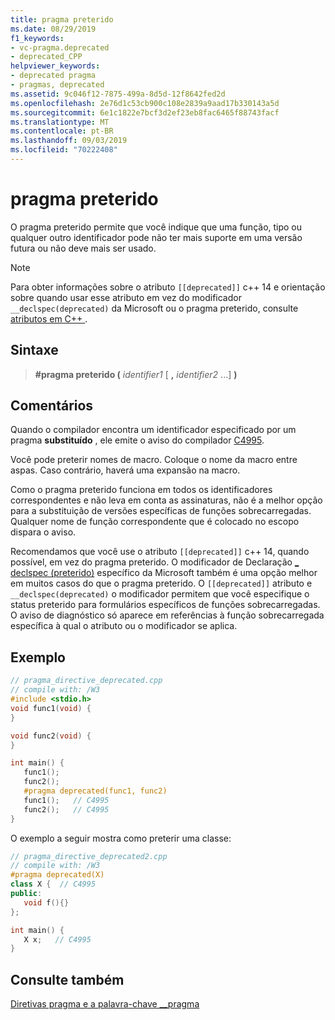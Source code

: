 ```yaml
---
title: pragma preterido
ms.date: 08/29/2019
f1_keywords:
- vc-pragma.deprecated
- deprecated_CPP
helpviewer_keywords:
- deprecated pragma
- pragmas, deprecated
ms.assetid: 9c046f12-7875-499a-8d5d-12f8642fed2d
ms.openlocfilehash: 2e76d1c53cb900c108e2839a9aad17b330143a5d
ms.sourcegitcommit: 6e1c1822e7bcf3d2ef23eb8fac6465f88743facf
ms.translationtype: MT
ms.contentlocale: pt-BR
ms.lasthandoff: 09/03/2019
ms.locfileid: "70222408"
---
```

# <a name="deprecated-pragma"></a>pragma preterido

O pragma preterido permite que você indique que uma função, tipo ou qualquer outro identificador pode não ter mais suporte em uma versão futura ou não deve mais ser usado.

> [!NOTE]
> Para obter informações sobre o atributo `[[deprecated]]` c++ 14 e orientação sobre quando usar esse atributo em vez do modificador `__declspec(deprecated)` da Microsoft ou o pragma preterido, consulte [atributos em C++ ](../cpp/attributes.md).

## <a name="syntax"></a>Sintaxe

> **#pragma preterido (** *identifier1* [ **,** *identifier2* ...] **)**

## <a name="remarks"></a>Comentários

Quando o compilador encontra um identificador especificado por um pragma **substituído** , ele emite o aviso do compilador [C4995](../error-messages/compiler-warnings/compiler-warning-level-3-c4995.md).

Você pode preterir nomes de macro. Coloque o nome da macro entre aspas. Caso contrário, haverá uma expansão na macro.

Como o pragma preterido funciona em todos os identificadores correspondentes e não leva em conta as assinaturas, não é a melhor opção para a substituição de versões específicas de funções sobrecarregadas. Qualquer nome de função correspondente que é colocado no escopo dispara o aviso.

Recomendamos que você use o atributo `[[deprecated]]` c++ 14, quando possível, em vez do pragma preterido. O modificador de Declaração [_ declspec (preterido)](../cpp/deprecated-cpp.md) específico da Microsoft também é uma opção melhor em muitos casos do que o pragma preterido. O `[[deprecated]]` atributo e `__declspec(deprecated)` o modificador permitem que você especifique o status preterido para formulários específicos de funções sobrecarregadas. O aviso de diagnóstico só aparece em referências à função sobrecarregada específica à qual o atributo ou o modificador se aplica.

## <a name="example"></a>Exemplo

```cpp
// pragma_directive_deprecated.cpp
// compile with: /W3
#include <stdio.h>
void func1(void) {
}

void func2(void) {
}

int main() {
   func1();
   func2();
   #pragma deprecated(func1, func2)
   func1();   // C4995
   func2();   // C4995
}
```

O exemplo a seguir mostra como preterir uma classe:

```cpp
// pragma_directive_deprecated2.cpp
// compile with: /W3
#pragma deprecated(X)
class X {  // C4995
public:
   void f(){}
};

int main() {
   X x;   // C4995
}
```

## <a name="see-also"></a>Consulte também

[Diretivas pragma e a palavra-chave __pragma](../preprocessor/pragma-directives-and-the-pragma-keyword.md)